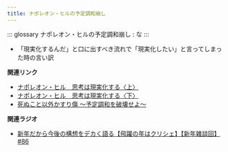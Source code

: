 ```yaml
---
title: ナポレオン・ヒルの予定調和崩し
---
```


::: glossary
ナポレオン・ヒルの予定調和崩し : な
:::

-   「現実化するんだ」と口に出すべき流れで「現実化したい」と言ってしまった時の言い訳

**関連リンク**

-   [ナポレオン・ヒル　思考は現実化する〈上〉](https://amzn.to/3pUXRJm)
-   [ナポレオン・ヒル　思考は現実化する〈下〉](https://amzn.to/3zt3Bx4)
-   [死ぬこと以外かすり傷
    ～予定調和を破壊せよ～](https://amzn.to/3zmF24N)

**関連ラジオ**

-   [新年だから今後の構想をデカく語る【飛躍の年はクリシェ】【新年雑談回】#86](https://www.youtube.com/watch?v=hyHkEbZDWmo)
